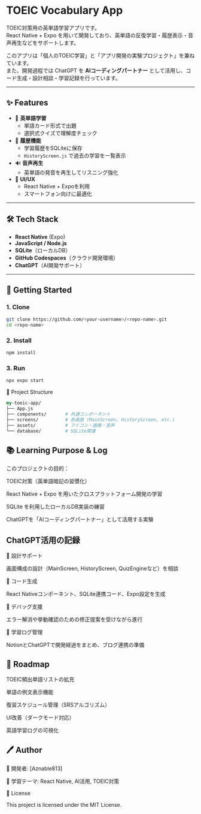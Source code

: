 # TOEIC Vocabulary App

TOEIC対策用の英単語学習アプリです。  
React Native + Expo を用いて開発しており、英単語の反復学習・履歴表示・音声再生などをサポートします。  

このアプリは「個人のTOEIC学習」と「アプリ開発の実験プロジェクト」を兼ねています。  
また、開発過程では ChatGPT を **AIコーディングパートナー** として活用し、コード生成・設計相談・学習記録を行っています。  

---

## ✨ Features
- 📖 **英単語学習**
  - 単語カード形式で出題
  - 選択式クイズで理解度チェック
- 📝 **履歴機能**
  - 学習履歴をSQLiteに保存
  - `HistoryScreen.js` で過去の学習を一覧表示
- 🔊 **音声再生**
  - 英単語の発音を再生してリスニング強化
- 🎨 **UI/UX**
  - React Native + Expoを利用
  - スマートフォン向けに最適化

---

## 🛠️ Tech Stack
- **React Native** (Expo)
- **JavaScript / Node.js**
- **SQLite**（ローカルDB）
- **GitHub Codespaces**（クラウド開発環境）
- **ChatGPT**（AI開発サポート）

---

## 🚀 Getting Started

### 1. Clone
```bash
git clone https://github.com/<your-username>/<repo-name>.git
cd <repo-name>
```
### 2. Install
```bash
npm install
```

### 3. Run
```bash
npx expo start
```
📂 Project Structure
```perl
my-toeic-app/
├── App.js
├── components/       # 共通コンポーネント
├── screens/          # 各画面 (MainScreen, HistoryScreen, etc.)
├── assets/           # アイコン・画像・音声
└── database/         # SQLite関連
```
## 📚 Learning Purpose & Log

このプロジェクトの目的：

TOEIC対策（英単語暗記の習慣化）

React Native + Expo を用いたクロスプラットフォーム開発の学習

SQLite を利用したローカルDB実装の練習

ChatGPTを「AIコーディングパートナー」として活用する実験

## ChatGPT活用の記録

📌 設計サポート

画面構成の設計（MainScreen, HistoryScreen, QuizEngineなど）を相談

📌 コード生成

React Nativeコンポーネント、SQLite連携コード、Expo設定を生成

📌 デバッグ支援

エラー解消や挙動確認のための修正提案を受けながら進行

📌 学習ログ管理

NotionとChatGPTで開発経過をまとめ、ブログ連携の準備

## 📝 Roadmap

 TOEIC頻出単語リストの拡充

 単語の例文表示機能

 復習スケジュール管理（SRSアルゴリズム）

 UI改善（ダークモード対応）

 英語学習ログの可視化

## 🖊️ Author

👤 開発者: [Aznable813]

🌱 学習テーマ: React Native, AI活用, TOEIC対策

📄 License

This project is licensed under the MIT License.
